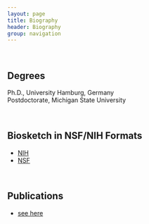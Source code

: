 ```yaml
---
layout: page
title: Biography
header: Biography
group: navigation
---
```

<br/>

## Degrees  

Ph.D., University Hamburg, Germany  
Postdoctorate, Michigan State University  

<br/>

## Biosketch in NSF/NIH Formats

*   [NIH](https://docs.google.com/document/d/1A3UwqyzVqVv_11cG0nQKDMUbZ-W2Qg0QLBITL66OuRM/edit?usp=sharing)
*   [NSF](https://docs.google.com/document/d/17EQxWPAVNkBwgAFqkefRmy_Y3XRlyUMeicPegRDXqeo/edit?usp=sharing)

<br/>

## Publications

* [see here]({{site.baseurl}}/pubs/)

